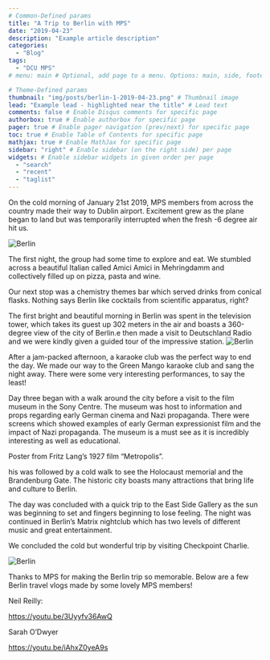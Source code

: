 ```yaml
---
# Common-Defined params
title: "A Trip to Berlin with MPS"
date: "2019-04-23"
description: "Example article description"
categories:
  - "Blog"
tags:
  - "DCU MPS"
# menu: main # Optional, add page to a menu. Options: main, side, footer

# Theme-Defined params
thumbnail: "img/posts/berlin-1-2019-04-23.png" # Thumbnail image
lead: "Example lead - highlighted near the title" # Lead text
comments: false # Enable Disqus comments for specific page
authorbox: true # Enable authorbox for specific page
pager: true # Enable pager navigation (prev/next) for specific page
toc: true # Enable Table of Contents for specific page
mathjax: true # Enable MathJax for specific page
sidebar: "right" # Enable sidebar (on the right side) per page
widgets: # Enable sidebar widgets in given order per page
  - "search"
  - "recent"
  - "taglist"
---
```


On the cold morning of January 21st 2019, MPS members from across the country made their way to Dublin airport. Excitement grew as the plane began to land but was temporarily interrupted when the fresh -6 degree air hit us. 

 
![Berlin](/img/posts/berlin-1-2019-04-23.png)

The first night, the group had some time to explore and eat. We stumbled across a beautiful Italian called Amici Amici in Mehringdamm and collectively filled up on pizza, pasta and wine.

Our next stop was a chemistry themes bar which served drinks from conical flasks. Nothing says Berlin like cocktails from scientific apparatus, right?

 

The first bright and beautiful morning in Berlin was spent in the television tower, which takes its guest up 302 meters in the air and boasts a 360-degree view of the city of Berlin.e then made a visit to Deutschland Radio and we were kindly given a guided tour of the impressive station. 
![Berlin](/img/posts/berlin-2-2019-04-23.png)

After a jam-packed afternoon, a karaoke club was the perfect way to end the day. We made our way to the Green Mango karaoke club and sang the night away. There were some very interesting performances, to say the least!

 Day three began with a walk around the city before a visit to the film museum in the Sony Centre. The museum was host to information and props regarding early German cinema and Nazi propaganda. There were screens which showed examples of early German expressionist film and the impact of Nazi propaganda. The museum is a must see as it is incredibly interesting as well as educational.

Poster from Fritz Lang’s 1927 film “Metropolis”.

his was followed by a cold walk to see the Holocaust memorial and the Brandenburg Gate. The historic city boasts many attractions that bring life and culture to Berlin. 

The day was concluded with a quick trip to the East Side Gallery as the sun was beginning to set and fingers beginning to lose feeling. The night was continued in Berlin’s Matrix nightclub which has two levels of different music and great entertainment.

We concluded the cold but wonderful trip by visiting Checkpoint Charlie.

![Berlin](/img/posts/berlin-3-2019-04-23.png)

Thanks to MPS for making the Berlin trip so memorable. Below are a few Berlin travel vlogs made by some lovely MPS members!

 

Neil Reilly:

https://youtu.be/3Uyyfv36AwQ

 

Sarah O’Dwyer

https://youtu.be/iAhxZ0yeA9s